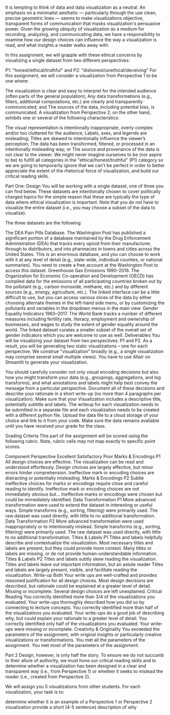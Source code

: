 It is tempting to think of data and data visualization as a neutral. An emphasis on a minimalist aesthetic — particularly through the use clean, precise geometric lines — seems to make visualizations objective, transparent forms of communication that masks visualization's persuasive power. Given the growing ubiquity of visualization as a medium for recording, analyzing, and communicating data, we have a responsibility to examine how our design choices can influence the way a visualization is read, and what insights a reader walks away with.

In this assignment, we will grapple with these ethical concerns by visualizing a single dataset from two different perspectives:

P1: "honest/ethical/truthful" and
P2: "dishonest/unethical/deceiving"
For this assignment, we will consider a visualization from Perspective 1 to be one where:

The visualization is clear and easy to interpret for the intended audience (often parts of the general population);
Any data transformations (e.g., filters, additional computations, etc.) are clearly and transparently communicated; and
The sources of the data, including potential bias, is communicated.
A visualization from Perspective 2, on the other hand, exhibits one or several of the following characteristics:

The visual representation is intentionally inappropriate, overly complex and/or too cluttered for the audience;
Labels, axes, and legends are misleading;
Titles are skewed to intentionally influence the viewer’s perception;
The data has been transformed, filtered, or processed in an intentionally misleading way; or
The source and provenance of the data is not clear to the viewer.
We might never imagine ourselves to be (nor aspire to be) to fulfill all categories in the "ethical/honest/truthful" (P1) category so we are going to temporarily ignore that we can't be perfect in order to better appreciate the extent of the rhetorical force of visualization, and build our critical reading skills.

Part One: Design
You will be working with a single dataset, one of three you can find below. These datasets are intentionally chosen to cover politically charged topics for the simple reason that these are typically the type of data where ethical visualization is important. Note that you do not have to visualize the entire dataset (i.e., you may choose a subset of the data to visualize).

The three datasets are the following:

The DEA Pain Pills Database. The Washington Post has published a significant portion of a database maintained by the Drug Enforcement Administration (DEA) that tracks every opioid from their manufacturer, through to distributors, and into pharmacies in towns and cities across the United States. This is an enormous database, and you can choose to work with it at any level of detail (e.g., state-wide, individual counties, or national summaries). You need to create a free account at the Washington Post to access this dataset.
Greenhouse Gas Emissions 1990–2018. The Organization for Economic Co-operation and Development (OECD) has compiled data for the emissions of all participating countries broken out by the pollutant (e.g., carbon monoxide, methane, etc.) and by different sources (e.g., energy, agriculture, etc.). The linked interface can be a little difficult to use, but you can access various slices of the data by either choosing alternate themes in the left-hand side menu, or by customizing the pollutants and variables in the dropdown menus in the main view.
Gender Equality Indicators 1960–2017. The World Bank tracks a number of different measures including fertility rate, literacy, employment and ownership of businesses, and wages to study the extent of gender equality around the world. The linked dataset curates a smaller subset of the overall set of gender indicators which you are welcome to use as well.
Deliverables
You will be visualizing your dataset from two perspectives: P1 and P2. As a result, you will be generating two static visualizations – one for each perspective. We construe "visualization" broadly (e.g., a single visualization may comprise several small multiple views). You have to use Altair on Streamlit to generate your visualization.

You should carefully consider not only visual encoding decisions but also how you might transform your data (e.g., groupings, aggregations, and log transforms), and what annotations and labels might help best convey the message from a particular perspective. Document all of these decisions and describe your rationale in a short write-up (no more than 4 paragraphs per visualization). Make sure that your Visualization includes a descriptive title, potentially subtitle and labels. The writeup for each visualization needs to be submitted in a separate file and each visualization needs to be created with a different python file. Upload the data file to a cloud storage of your choice and link to it from your code. Make sure the data remains available until you have received your grade for the class.

Grading Criteria
This part of the assignment will be scored using the following rubric. Note, rubric cells may not map exactly to specific point scores.

Component	Perspective	Excellent	Satisfactory	Poor
Marks & Encodings	P1	All design choices are effective. The visualization can be read and understood effortlessly.	Design choices are largely effective, but minor errors hinder comprehension.	Ineffective mark or encoding choices are distracting or potentially misleading.
Marks & Encodings	P2	Subtle ineffective choices for marks or encodings require close and careful reading to identify.	Ineffective mark or encoding choices are not immediately obvious but...	Ineffective marks or encodings were chosen but could be immediately identified.
Data Transformation	P1	More advanced transformation were used to extend the dataset in interesting or useful ways.	Simple transforms (e.g., sorting, filtering) were primarily used.	The raw dataset was used directly, with little to no additional transformation.
Data Transformation	P2	More advanced transformation were used inappropriately or to intentionally mislead.	Simple transforms (e.g., sorting, filtering) were primarily used.	The raw dataset was used directly, with little to no additional transformation.
Titles & Labels	P1	Titles and labels helpfully describe and contextualize the visualization.	Most necessary titles and labels are present, but they could provide more context.	Many titles or labels are missing, or do not provide human-understandable information.
Titles & Labels	P2	Titles and labels subtly skew reading the visualization.	Titles and labels leave out important information, but an astute reader	Titles and labels are largely present, visible, and facilitate reading the visualization.
Write-up	Both	Your write ups are well-crafted and provides reasoned justification for all design choices.	Most design decisions are described, but rationale could be explained at a greater level of detail.	Missing or incomplete. Several design choices are left unexplained.
Critical Reading	 	You correctly identified more than 3/4 of the visualizations you evaluated. Your write-ups thoroughly described how you did so by connecting to lecture concepts.	You correctly identified more than half of the visualizations you evaluated. Your write-ups do a good job of describing why, but could explain your rationale to a greater level of detail.	You correctly identified only half of the visualizations you evaluated. Your write-ups were missing or incomplete.
Creativity & Originality	 	You exceeded the parameters of the assignment, with original insights or particularly creative visualizations or transformations.	You met all the parameters of the assignment.	You met most of the parameters of the assignment.

Part 2
Design, however, is only half the story. To ensure we do not succumb to their allure of authority, we must hone our critical reading skills and to determine whether a visualization has been designed in a clear and transparent way (i.e., from Perspective 1) or whether it seeks to mislead the reader (i.e., created from Perspective 2).

We will assign you 5 visualizations from other students. For each visualization, your task is to:

determine whether it is an example of a Perspective 1 or Perspective 2 visualization
provide a short (4-5 sentence) description of why
